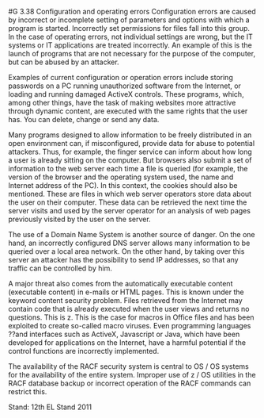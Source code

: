#G 3.38 Configuration and operating errors
Configuration errors are caused by incorrect or incomplete setting of parameters and options with which a program is started. Incorrectly set permissions for files fall into this group. In the case of operating errors, not individual settings are wrong, but the IT systems or IT applications are treated incorrectly. An example of this is the launch of programs that are not necessary for the purpose of the computer, but can be abused by an attacker.

Examples of current configuration or operation errors include storing passwords on a PC running unauthorized software from the Internet, or loading and running damaged ActiveX controls. These programs, which, among other things, have the task of making websites more attractive through dynamic content, are executed with the same rights that the user has. You can delete, change or send any data.

Many programs designed to allow information to be freely distributed in an open environment can, if misconfigured, provide data for abuse to potential attackers. Thus, for example, the finger service can inform about how long a user is already sitting on the computer. But browsers also submit a set of information to the web server each time a file is queried (for example, the version of the browser and the operating system used, the name and Internet address of the PC). In this context, the cookies should also be mentioned. These are files in which web server operators store data about the user on their computer. These data can be retrieved the next time the server visits and used by the server operator for an analysis of web pages previously visited by the user on the server.

The use of a Domain Name System is another source of danger. On the one hand, an incorrectly configured DNS server allows many information to be queried over a local area network. On the other hand, by taking over this server an attacker has the possibility to send IP addresses, so that any traffic can be controlled by him.

A major threat also comes from the automatically executable content (executable content) in e-mails or HTML pages. This is known under the keyword content security problem. Files retrieved from the Internet may contain code that is already executed when the user views and returns no questions. This is z. This is the case for macros in Office files and has been exploited to create so-called macro viruses. Even programming languages ??and interfaces such as ActiveX, Javascript or Java, which have been developed for applications on the Internet, have a harmful potential if the control functions are incorrectly implemented.

The availability of the RACF security system is central to OS / OS systems for the availability of the entire system. Improper use of z / OS utilities in the RACF database backup or incorrect operation of the RACF commands can restrict this.

Stand: 12th EL Stand 2011



